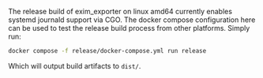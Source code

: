 The release build of exim_exporter on linux amd64 currently enables systemd journald support via CGO. The docker compose
configuration here can be used to test the release build process from other platforms. Simply run:

```bash
docker compose -f release/docker-compose.yml run release
```

Which will output build artifacts to `dist/`.